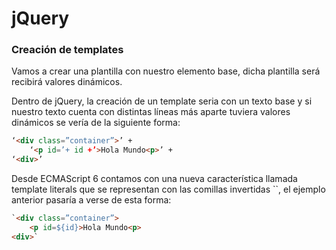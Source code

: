 # jQuery

### Creación de templates

Vamos a crear una plantilla con nuestro elemento base, dicha plantilla será recibirá valores dinámicos.

Dentro de jQuery, la creación de un template seria con un texto base y si nuestro texto cuenta con distintas líneas más aparte tuviera valores dinámicos se vería de la siguiente forma:

```html
‘<div class=”container”>’ +
    ‘<p id=’+ id +’>Hola Mundo<p>’ +
‘<div>’
```

Desde ECMAScript 6 contamos con una nueva característica llamada template literals que se representan con las comillas invertidas ``, el ejemplo anterior pasaría a verse de esta forma:

```html
`<div class=”container”>
    <p id=${id}>Hola Mundo<p>
<div>`
```